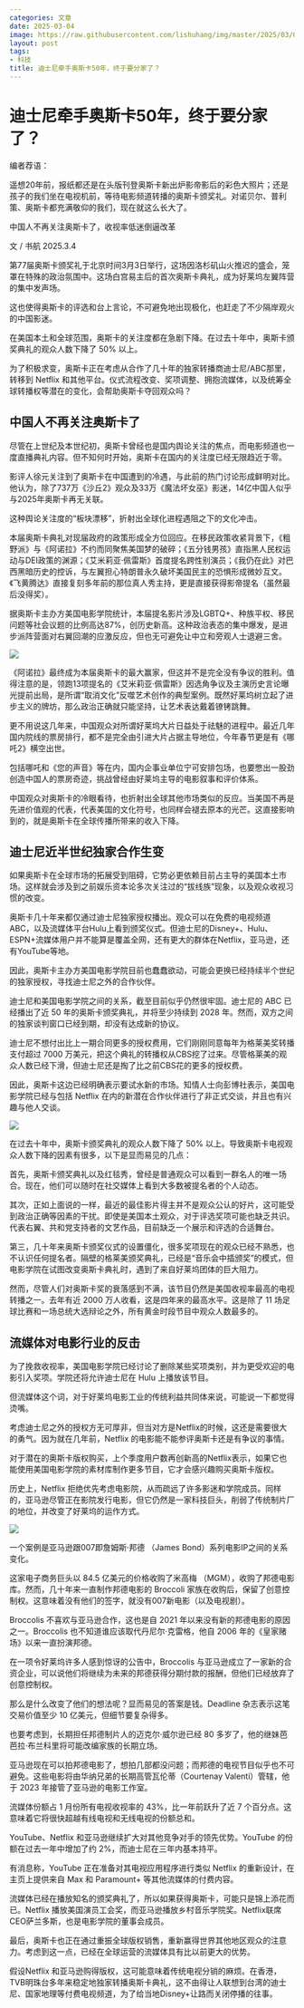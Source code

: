 ```yaml
---
categories: 文章
date: 2025-03-04
image: https://raw.githubusercontent.com/lishuhang/img/master/2025/03/04/01.jpg
layout: post
tags:
- 科技
title: 迪士尼牵手奥斯卡50年，终于要分家了？
---
```


# 迪士尼牵手奥斯卡50年，终于要分家了？

编者荐语：  

遥想20年前，报纸都还是在头版刊登奥斯卡新出炉影帝影后的彩色大照片；还是孩子的我们坐在电视机前，等待电影频道转播的奥斯卡颁奖礼。对诺贝尔、普利策、奥斯卡都充满敬仰的我们，现在就这么长大了。  

中国人不再关注奥斯卡了，收视率低迷倒逼改革

文 / 书航 2025.3.4  

第77届奥斯卡颁奖礼于北京时间3月3日举行，这场因洛杉矶山火推迟的盛会，笼罩在特殊的政治氛围中。这场白宫易主后的首次奥斯卡典礼，成为好莱坞左翼阵营的集中发声场。  

这也使得奥斯卡的评选和台上言论，不可避免地出现极化，也赶走了不少隔岸观火的中国影迷。  

在美国本土和全球范围，奥斯卡的关注度都在急剧下降。在过去十年中，奥斯卡颁奖典礼的观众人数下降了 50% 以上。  

为了积极求变，奥斯卡正在考虑从合作了几十年的独家转播商迪士尼/ABC那里，转移到 Netflix 和其他平台。仪式流程改变、奖项调整、拥抱流媒体，以及统筹全球转播权等潜在的变化，会帮助奥斯卡夺回观众吗？  

## 中国人不再关注奥斯卡了

尽管在上世纪及本世纪初，奥斯卡曾经也是国内舆论关注的焦点，而电影频道也一度直播典礼内容。但不知何时开始，奥斯卡在国内的关注度已经无限趋近于零。  

影评人徐元关注到了奥斯卡在中国遭到的冷遇，与此前的热门讨论形成鲜明对比。他认为，除了737万《沙丘2》观众及33万《魔法坏女巫》影迷，14亿中国人似乎与2025年奥斯卡再无关联。  

这种舆论关注度的“板块漂移”，折射出全球化进程遇阻之下的文化冲击。  

本届奥斯卡典礼对现届政府的政策形成全方位回应。在移民政策收紧背景下，《粗野派》与《阿诺拉》不约而同聚焦美国梦的破碎；《五分钱男孩》直指黑人民权运动与DEI政策的渊源；《艾米莉亚·佩雷斯》首度提名跨性别演员；《我仍在此》对巴西黑暗历史的控诉，与左翼担心特朗普永久破坏美国民主的恐惧形成微妙互文。《飞黄腾达》直接复刻多年前的那位真人秀主持，更是直接获得影帝提名（虽然最后没得奖）。  

据奥斯卡主办方美国电影学院统计，本届提名影片涉及LGBTQ+、种族平权、移民问题等社会议题的比例高达87%，创历史新高。这种政治表态的集中爆发，是进步派阵营面对右翼回潮的应激反应，但也无可避免让中立和旁观人士退避三舍。  

![](https://raw.githubusercontent.com/lishuhang/img/master/2025/03/04/02.png)

《阿诺拉》最终成为本届奥斯卡的最大赢家，但这并不是完全没有争议的胜利。值得注意的是，领跑13项提名的《艾米莉亚·佩雷斯》因选角争议及主演历史言论曝光提前出局，是所谓“取消文化”反噬艺术创作的典型案例。既然好莱坞树立起了进步主义的牌坊，那么政治正确就只能坚持，让艺术表达戴着镣铐跳舞。  

更不用说这几年来，中国观众对所谓好莱坞大片日益处于祛魅的进程中。最近几年国内院线的票房排行，都不是完全由引进大片占据主导地位，今年春节更是有《哪吒2》横空出世。  

包括哪吒和《您的声音》等在内，国内企事业单位宁可安排包场，也要憋出一股劲创造中国人的票房奇迹，挑战曾经由好莱坞主导的电影叙事和评价体系。  

中国观众对奥斯卡的冷眼看待，也折射出全球其他市场类似的反应。当美国不再是先进价值观的代表，代表美国的文化符号，也同样会褪去原本的光芒。这直接影响到的，就是奥斯卡在全球传播所带来的收入下降。  

## 迪士尼近半世纪独家合作生变

如果奥斯卡在全球市场的拓展受到阻碍，它势必更依赖目前占主导的美国本土市场。这样就会涉及到之前娱乐资本论多次关注过的“拔线族”现象，以及观众收视习惯的改变。  

奥斯卡几十年来都仅通过迪士尼独家授权播出。观众可以在免费的电视频道ABC，以及流媒体平台Hulu上看到颁奖仪式。但迪士尼的Disney+、Hulu、ESPN+流媒体用户并不能算是覆盖全网，还有更大的群体在Netflix，亚马逊，还有YouTube等地。  

因此，奥斯卡主办方美国电影学院目前也蠢蠢欲动，可能会更换已经持续半个世纪的独家授权，寻找迪士尼之外的合作伙伴。  

迪士尼和美国电影学院之间的关系，截至目前似乎仍然很牢固。迪士尼的 ABC 已经播出了近 50 年的奥斯卡颁奖典礼，并将至少持续到 2028 年。然而，双方之间的独家谈判窗口已经到期，却没有达成新的协议。  

迪士尼不想付出比上一期合同更多的授权费用，它们刚刚同意每年为格莱美奖转播支付超过 7000 万美元，把这个典礼的转播权从CBS挖了过来。尽管格莱美的观众人数已经下滑，但迪士尼还是掏了比之前CBS花的更多的授权费。  

因此，奥斯卡这边已经明确表示要试水新的市场。知情人士向彭博社表示，美国电影学院已经与包括 Netflix 在内的新潜在合作伙伴进行了非正式交谈，并且也有兴趣与他人交谈。  

![](https://raw.githubusercontent.com/lishuhang/img/master/2025/03/04/03.png)

在过去十年中，奥斯卡颁奖典礼的观众人数下降了 50% 以上。导致奥斯卡电视观众人数下降的因素有很多，以下是显而易见的几点：  

首先，奥斯卡颁奖典礼以及红毯秀，曾经是普通观众可以看到一群名人的唯一场合。现在，他们可以随时在社交媒体上看到大多数被提名者的个人动态。  

其次，正如上面说的一样，最近的最佳影片得主并不是观众公认的好片，这可能受到政治正确等因素的干扰。即使是美国本土观众，对于评选奖项可能也缺乏共识。代表右翼、共和党支持者的文艺作品，目前缺乏一个展示和评选的合适舞台。  

第三，几十年来奥斯卡颁奖仪式的设置僵化，很多奖项现在的观众已经不熟悉，也不认识任何提名者。隔壁的格莱美颁奖典礼，已经是“音乐会中插颁奖”的模式，但电影学院在试图改变奥斯卡典礼时，遇到了来自好莱坞团体的巨大阻力。  

然而，尽管人们对奥斯卡奖的衰落感到不满，该节目仍然是美国收视率最高的电视转播之一。去年有近 2000 万人收看，这是四年来的最高水平。这是除了 11 场足球比赛和一场总统大选辩论之外，所有黄金时段节目中观众人数最多的。  

## 流媒体对电影行业的反击

为了挽救收视率，美国电影学院已经讨论了删除某些奖项类别，并为更受欢迎的电影引入奖项。学院还将允许迪士尼在 Hulu 上播放该节目。  

但流媒体这个词，对于好莱坞电影工业的传统利益共同体来说，可能说一下都觉得烫嘴。  

考虑迪士尼之外的授权方无可厚非，但当对方是Netflix的时候，这还是需要很大的勇气。因为就在几年前，Netflix 的电影能不能参评奥斯卡还是有争议的事情。  

对于潜在的奥斯卡版权购买，上个季度用户数再创新高的Netflix表示，如果它也能使用美国电影学院的素材库制作更多节目，它才会感兴趣购买奥斯卡版权。  

历史上，Netflix 拒绝优先考虑电影院，从而疏远了许多影迷和学院成员。同样的，亚马逊尽管正在影院发行电影，但它仍然是一家科技巨头，削弱了传统制片厂的地位，并改变了好莱坞的运作方式。  

![](https://raw.githubusercontent.com/lishuhang/img/master/2025/03/04/04.jpg)

一个案例是亚马逊跟007即詹姆斯·邦德 （James Bond）系列电影IP之间的关系变化。  

这家电子商务巨头以 84.5 亿美元的价格收购了米高梅 （MGM），收购了邦德电影库。然而，几十年来一直制作邦德电影的 Broccoli 家族在收购后，保留了创意控制权。这意味着没有他们的签字，就没有007新电影（以及电视剧）。  

Broccolis 不喜欢与亚马逊合作，这也是自 2021 年以来没有新的邦德电影的原因之一。Broccolis 也不知道谁应该取代丹尼尔·克雷格，他自 2006 年的《皇家赌场》以来一直扮演邦德。  

在一项令好莱坞许多人感到惊讶的公告中，Broccolis 与亚马逊成立了一家新的合资企业，可以说他们将继续为未来的邦德获得分期付款的报酬，但他们已经放弃了创意控制权。  

那么是什么改变了他们的想法呢？显而易见的答案是钱。Deadline 杂志表示这笔交易价值至少 10 亿美元，但细节要复杂得多。  

也要考虑到，长期担任邦德制片人的迈克尔·威尔逊已经 80 多岁了，他的继妹芭芭拉·布兰科里将可能改编家族的长期立场。  

亚马逊现在可以拍邦德电影了，想拍几部都没问题；而邦德的电视节目似乎也不可避免。这些电影将由华纳兄弟的长期高管瓦伦蒂（Courtenay Valenti）管辖，他于 2023 年接管了亚马逊的电影工作室。  

流媒体份额占 1 月份所有电视收视率的 43%，比一年前跃升了近 7 个百分点。这意味着它将很快超越有线电视和无线电视的份额总和。  

YouTube、Netflix 和亚马逊继续扩大对其他竞争对手的领先优势。YouTube 的份额在过去一年中增加了约 2%，而迪士尼在三年内基本持平。  

有消息称，YouTube 正在准备对其电视应用程序进行类似 Netflix 的重新设计，在主页上提供来自 Max 和 Paramount+ 等其他流媒体的付费内容。  

流媒体已经在播放知名的颁奖典礼了，所以如果获得奥斯卡，可能只是锦上添花而已。Netflix 播放美国演员工会奖，而亚马逊播放乡村音乐学院奖。Netflix联席CEO萨兰多斯，也是电影学院的董事会成员。  

最后，奥斯卡也正在通过重振全球版权销售，重新赢得世界其他地区观众的注意力。考虑到这一点，已经在全球运营的流媒体具有比以前更大的优势。  

假设Netflix 和亚马逊购得版权，这可能意味着传统电视分销的麻烦。在香港，TVB明珠台多年来稳定地独家转播奥斯卡典礼，这不由得让人联想到台湾的迪士尼、国家地理等付费电视频道，为了给当地Disney+让路而关闭停播的往事。